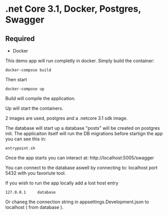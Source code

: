 # .net Core 3.1, Docker, Postgres, Swagger

## Required
-  Docker

This demo app will run completly in docker.  Simply build the container:

```
docker-compose build
```
Then start
```
docker-compose up
```
Build will compile the application.

Up will start the containers.

2 images are used, postgres and a .netcore 3.1 sdk image. 

The database will start up a database "posts" will be created on postgres init.  The applicaiton itself will run the DB migrations before startign the app you can see this in:
```
entrypoint.sh
```

Once the app starts you can interact at:  http://localhost:5005/swagger

You can connect to the database aswell by connecting to:  localhost port 5432 with you favoriute tool.

If you wish to run the app locally add a lost host entry

```
127.0.0.1     database
````

Or chaneg the connection string in appsettings.Development.json to localhost ( from database ).
